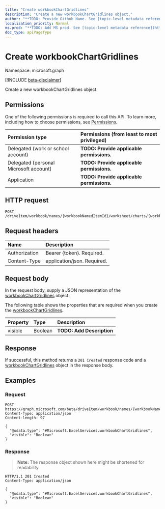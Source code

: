 ```yaml
---
title: "Create workbookChartGridlines"
description: "Create a new workbookChartGridlines object."
author: "**TODO: Provide Github Name. See [topic-level metadata reference](https://msgo.azurewebsites.net/add/document/guidelines/metadata.html#topic-level-metadata)**"
localization_priority: Normal
ms.prod: "**TODO: Add MS prod. See [topic-level metadata reference](https://msgo.azurewebsites.net/add/document/guidelines/metadata.html#topic-level-metadata)**"
doc_type: apiPageType
---
```


# Create workbookChartGridlines
Namespace: microsoft.graph

[!INCLUDE [beta-disclaimer](../../includes/beta-disclaimer.md)]

Create a new workbookChartGridlines object.

## Permissions
One of the following permissions is required to call this API. To learn more, including how to choose permissions, see [Permissions](/graph/permissions-reference).

|Permission type|Permissions (from least to most privileged)|
|:---|:---|
|Delegated (work or school account)|**TODO: Provide applicable permissions.**|
|Delegated (personal Microsoft account)|**TODO: Provide applicable permissions.**|
|Application|**TODO: Provide applicable permissions.**|

## HTTP request

<!-- {
  "blockType": "ignored"
}
-->
``` http
POST /driveItem/workbook/names/{workbookNamedItemId}/worksheet/charts/{workbookChartId}/axes/categoryAxis/minorGridlines
```

## Request headers
|Name|Description|
|:---|:---|
|Authorization|Bearer {token}. Required.|
|Content-Type|application/json. Required.|

## Request body
In the request body, supply a JSON representation of the [workbookChartGridlines](../resources/workbookchartgridlines.md) object.

The following table shows the properties that are required when you create the [workbookChartGridlines](../resources/workbookchartgridlines.md).

|Property|Type|Description|
|:---|:---|:---|
|visible|Boolean|**TODO: Add Description**|



## Response

If successful, this method returns a `201 Created` response code and a [workbookChartGridlines](../resources/workbookchartgridlines.md) object in the response body.

## Examples

### Request
<!-- {
  "blockType": "request",
  "name": "create_workbookchartgridlines_from_"
}
-->
``` http
POST https://graph.microsoft.com/beta/driveItem/workbook/names/{workbookNamedItemId}/worksheet/charts/{workbookChartId}/axes/categoryAxis/minorGridlines
Content-Type: application/json
Content-length: 97

{
  "@odata.type": "#Microsoft.ExcelServices.workbookChartGridlines",
  "visible": "Boolean"
}
```


### Response
>**Note:** The response object shown here might be shortened for readability.
<!-- {
  "blockType": "response",
  "truncated": true,
  "@odata.type": "Microsoft.ExcelServices.workbookChartGridlines"
}
-->
``` http
HTTP/1.1 201 Created
Content-Type: application/json

{
  "@odata.type": "#Microsoft.ExcelServices.workbookChartGridlines",
  "visible": "Boolean"
}
```

